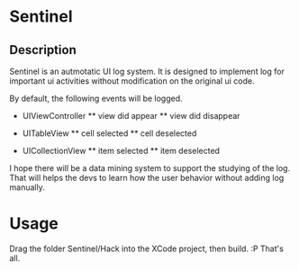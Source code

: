 # Sentinel 

## Description

Sentinel is an autmotatic UI log system.
It is designed to implement log for important ui activities without modification on the original ui code.

By default, the following events will be logged.

* UIViewController
** view did appear
** view did disappear

* UITableView
** cell selected
** cell deselected
  
* UICollectionView
** item selected
** item deselected
  
I hope there will be a data mining system to support the studying of the log.
That will helps the devs to learn how the user behavior without adding log manually.

# Usage

Drag the folder Sentinel/Hack into the XCode project, then build.  :P That's all.

